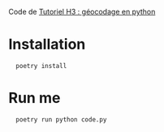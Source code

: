 Code de [Tutoriel H3 : géocodage en python](https://gobert.medium.com/tutoriel-h3-g%C3%A9ocodage-en-python-a98afd4fda68)

# Installation
```
  poetry install
```

# Run me
```
  poetry run python code.py
```
